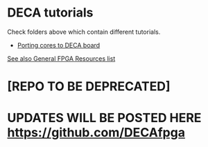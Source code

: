 # DECA tutorials

Check folders above which contain different tutorials.

* [Porting cores to DECA board](Porting-Cores/README.md)

  

[See also General FPGA Resources list](https://github.com/SoCFPGA-learning/General/blob/main/resources.md)



# [REPO TO BE DEPRECATED]

# UPDATES WILL BE POSTED HERE https://github.com/DECAfpga

